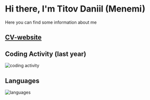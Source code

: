# Hi there, I'm Titov Daniil (Menemi)

Here you can find some information about me

## [CV-website](https://menemi.github.io/MenemiCV)

## Coding Activity (last year)

![coding activity](https://wakatime.com/share/@Menemi/cfda25ce-c4d1-4d64-99e9-348fca4eaa66.svg)

## Languages

![languages](https://wakatime.com/share/@Menemi/240cb93a-74c7-4631-b87b-c6c7136a6f8c.svg)
